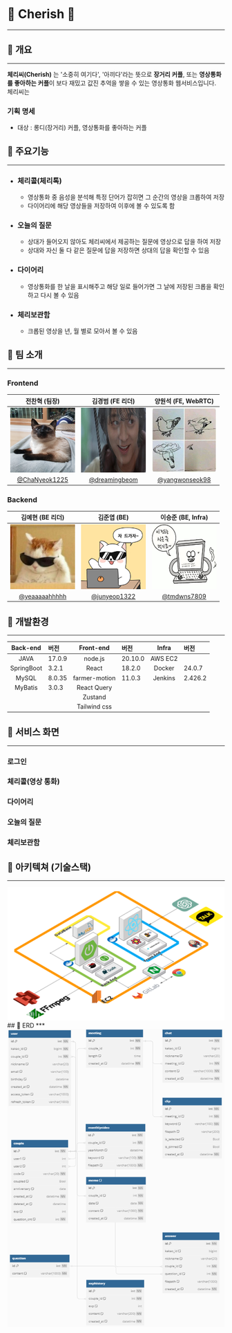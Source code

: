 # 🍒 Cherish 🍒
***


## 💚 개요
***
**체리씨(Cherish)** 는 '소중히 여기다', '아끼다'라는 뜻으로 **장거리 커플**, 또는 **영상통화를 좋아하는 커플**이 보다 재밌고 값진 추억을 쌓을 수 있는 영상통화 웹서비스입니다.
<br/>
체리씨는 

### 기획 명세
* 대상 : 롱디(장거리) 커플, 영상통화를 좋아하는 커플

## 💚 주요기능
***
* ### 체리콜(체리톡)
  * 영상통화 중 음성을 분석해 특정 단어가 잡히면 그 순간의 영상을 크롭하여 저장
  * 다이어리에 해당 영상들을 저장하여 이후에 볼 수 있도록 함
* ### 오늘의 질문
  * 상대가 들어오지 않아도 체리씨에서 제공하는 질문에 영상으로 답을 하여 저장
  * 상대와 자신 둘 다 같은 질문에 답을 저장하면 상대의 답을 확인할 수 있음
* ### 다이어리
  * 영상통화를 한 날을 표시해주고 해당 일로 들어가면 그 날에 저장된 크롭을 확인하고 다시 볼 수 있음
* ### 체리보관함
  * 크롭된 영상을 년, 월 별로 모아서 볼 수 있음

## 💚 팀 소개
***
### Frontend

|                             전찬혁 (팀장)                              |                           김경범 (FE 리더)                            |                         양원석 (FE, WebRTC)                          |
|:-----------------------------------------------------------------:|:----------------------------------------------------------------:|:-----------------------------------------------------------------:|
| <img src="assets/img/profile/chanhyeok.jpg" width="150" height="150"> | <img src="assets/img/profile/kyungbum.jpg" width="150" height="150"> | <img src="assets/img/profile/wonseok.jpeg" width="150" height="150" > |
|         [@ChaNyeok1225](https://github.com/ChaNyeok1225)          |         [@dreamingbeom](https://github.com/dreamingbeom)         |        [@yangwonseok98](https://github.com/yangwonseok98)         |

### Backend

|                           김예현 (BE 리더)                           |                            김준엽 (BE)                             |                         이승준 (BE, Infra)                          |
|:---------------------------------------------------------------:|:---------------------------------------------------------------:|:----------------------------------------------------------------:|
| <img src="assets/img/profile/yehyeon.jpg" width="150" height="150"> | <img src="assets/img/profile/junyeop.jpg" width="150" height="150"> | <img src="assets/img/profile/seungjun.jpg" width="150" height="150"> |
|        [@yeaaaaahhhhh](https://github.com/yeaaaaahhhhh)         |         [@junyeop1322](https://github.com/junyeop1322)          |           [@tmdwns7809](https://github.com/tmdwns7809)           |

## 💚 개발환경
***
|  Back-end  | 버전     |   Front-end   | 버전     |  Infra  | 버전      |
|:----------:|:-------|:-------------:|:-------|:-------------:|:-------|
|    JAVA    | 17.0.9 |    node.js    | 20.10.0 |AWS EC2 |         |
| SpringBoot | 3.2.1  |     React     | 18.2.0 |Docker  | 24.0.7  |
|   MySQL    | 8.0.35 | farmer-motion | 11.0.3 |Jenkins | 2.426.2 |
|  MyBatis   | 3.0.3  |  React Query  |        |
|            |        |    Zustand    |        |
|            |        | Tailwind css  |        |

[//]: # (|   Front-end   | 버전     | )

[//]: # (|:-------------:|:-------|)

[//]: # (|    node.js    | 20.10.0 |)

[//]: # (|     React     | 18.2.0 |)

[//]: # (| farmer-motion | 11.0.3 |)

[//]: # (|  React Query  |        |)

[//]: # (|    Zustand    |        |)

[//]: # (| Tailwind css  |        |)

[//]: # ()
[//]: # (|  Infra  | 버전      | )

[//]: # (|:-------:|:--------|)

[//]: # (| AWS EC2 |         |)

[//]: # (| Docker  | 24.0.7  |)

[//]: # (| Jenkins | 2.426.2 |)

## 💚 서비스 화면
***
### 로그인

### 체리콜(영상 통화)

### 다이어리

### 오늘의 질문

### 체리보관함



## 💚 아키텍쳐 (기술스택)
***
<img src="assets/img/architecture.PNG">
## 💚 ERD
***
<img src="assets/img/erd/ERD.PNG">